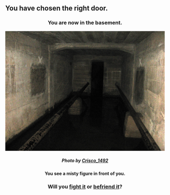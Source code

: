 ## You have chosen the right door.

<h3 align="center">You are now in the basement.</h3>

<p align="center">
  <img src="../pictures/basement.jpg"/>
  <h5 align="center">
    Photo by <a href="https://commons.wikipedia.org/wiki/User:Crisco_1492">Crisco_1492</a>
  </h5>
</p>

<h4 align="center">You see a misty figure in front of you.</h4>
<h3 align="center">
  Will you <a href="fight.md">fight it</a> or <a href="befriend.md"> befriend it</a>?
</h3>


